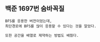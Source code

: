## 백준 1697번 숨바꼭질

    BFS를 응용한 버전이었는데,
    최단경로에 BFS를 많이 응용할 수 있다는 것을 알았다.

    또한 공간을 배열로 제약하는 방법도 배웠다.